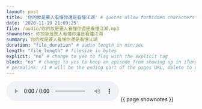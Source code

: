 ```yaml
---
layout: post
title: '你的妝是要人看懂你還是看懂江湖' # quotes allow forbidden characters like the colon
date: '2020-11-19 21:09:25'
file: /audio/你的妝是要人看懂你還是看懂江湖.mp3
shownotes: 你的妝是要人看懂你還是看懂江湖
summary: 你的妝是要人看懂你還是看懂江湖
duration: "file_duration" # audio length in min:sec
length: "file_length" # filesize in bytes
explicit: "no" # change to yes to flag with the explicit tag
block: "no" # change to yes to keep an episode from showing up in iTunes
# permalink: /1 # will be the ending part of the pages URL, delete to default to the title
---
```


<audio controls>
<source src="{{site.url}}{{site.baseurl}}{{ page.file }}" type="audio/x-mp3">
Your browser does not support the audio element.
</audio>
{{ page.shownotes }}
